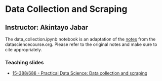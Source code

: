 # Data Collection and Scraping

Instructor: Akintayo Jabar
--

The data_collection.ipynb notebook is an adaptation of the [notes](http://www.datasciencecourse.org/notes/data_collection/) from the datasciencecourse.org. Please refer to the original notes and make sure to cite appropriately. 

### Teaching slides
- [15-388/688 - Practical Data Science: Data collection and scraping](http://www.datasciencecourse.org/slides/data_collection.pdf)